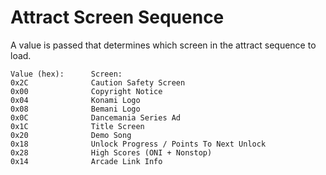 # Attract Screen Sequence
A value is passed that determines which screen in the attract sequence to load.
```
Value (hex):      Screen:
0x2C              Caution Safety Screen
0x00              Copyright Notice
0x04              Konami Logo
0x08              Bemani Logo
0x0C              Dancemania Series Ad
0x1C              Title Screen
0x20              Demo Song
0x18              Unlock Progress / Points To Next Unlock
0x28              High Scores (ONI + Nonstop)
0x14              Arcade Link Info
```
